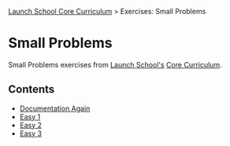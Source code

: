 [Launch School Core Curriculum][readme] >
Exercises: Small Problems

# Small Problems

Small Problems exercises from [Launch School's][launch-school] [Core Curriculum][core-curriculum].

## Contents

- [Documentation Again][documentation-again]
- [Easy 1][easy-1]
- [Easy 2][easy-2]
- [Easy 3][easy-3]

<!-- internal links -->

[documentation-again]: documentation-again.md
[easy-1]: easy-1.md
[easy-2]: easy-2.md
[easy-3]: easy-3.md
[readme]: /README.md

<!-- external links -->

[core-curriculum]: https://launchschool.com/courses
[launch-school]: https://launchschool.com
